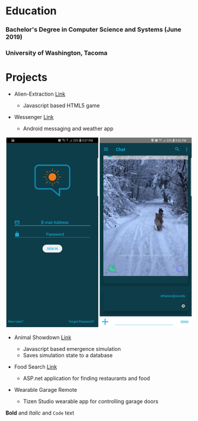 # Education
### Bachelor's Degree in Computer Science and Systems (June 2019)
### University of Washington, Tacoma


# Projects

* Alien-Extraction [Link](http://ethanwc.net/Alien-Extraction)
  * Javascript based HTML5 game
  
* Wessenger [Link](github.com/ethanwc/Wessenger)
  * Android messaging and weather app

    
<div class="row">
  <div class="column">
    <img src="/img/app1.jpg">
  </div>
  <div class="column">
    <img src="/img/app2.jpg">
  </div>
</div>

* Animal Showdown [Link](ethanwc.net/Animal-Showdown)
  * Javascript based emergence simulation
  * Saves simulation state to a database

* Food Search [Link](github.com/ethanwc/FoodSearch)
  * ASP.net application for finding restaurants and food
  
* Wearable Garage Remote
  * Tizen Studio wearable app for controlling garage doors
  
  
**Bold** and _Italic_ and `Code` text

<style>
.row {
  display: flex;
}

.column {
  flex: 50%;
  padding: 2px;
}
</style>
